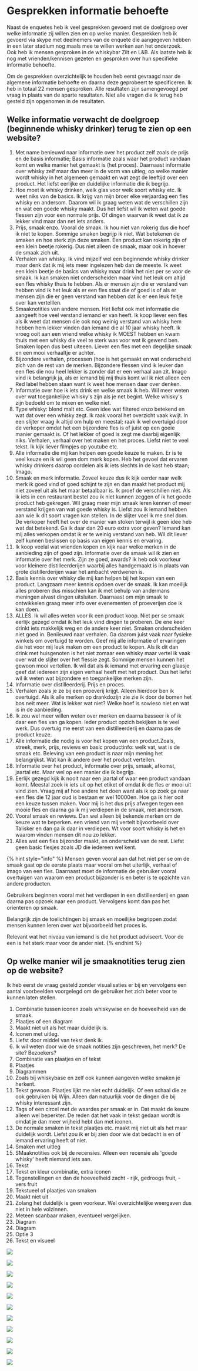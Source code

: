 # Gesprekken informatie behoefte

Naast de enquetes heb ik veel gesprekken gevoerd met de doelgroep over welke informatie zij willen zien en op welke manier. Gesprekken heb ik gevoerd via skype met deelnemers van de enquete die aangegeven hebben in een later stadium nog maals mee te willen werken aan het onderzoek. Ook heb ik mensen gesproken in de whiskybar Zilt en L&B. Als laatste heb ik nog met vrienden/kennisen gezeten en gesproken over hun specifieke informatie behoefte. 

Om de gesprekken overzichtelijk te houden heb eerst gevraagd naar de algemene informatie behoefte en daarna deze geprobeert te specificeren. Ik heb in totaal 22 mensen gesproken. Alle resultaten zijn samengevoegd per vraag in plaats van de aparte resultaten. Niet alle vragen die ik terug heb gesteld zijn opgenomen in de resultaten. 

## Welke informatie verwacht de doelgroep \(beginnende whisky drinker\) terug te zien op een website? 

1. Met name benieuwd naar informatie over het product zelf zoals de prijs en de basis informatie; Basis informatie zoals waar het product vandaan komt en welke manier het gemaakt is \(het proces\). Daarnaast informatie over whisky zelf maar dan meer in de vorm van uitleg; op welke manier wordt whisky in het algemeen gemaakt en wat zegt de leeftijd over een product. Het liefst eerlijke en duidelijke informatie die ik begrijp. 
2. Hoe moet ik whisky drinken, welk glas voor welk soort whisky etc. Ik weet niks van de basics. Ik krijg van mijn broer elke verjaardag een fles whisky en andersom. Daarom wil ik graag weten wat de verschillen zijn en wat een goede whisky maakt. Dus het liefst wil ik weten wat goede flessen zijn voor een normale prijs. Of dingen waarvan ik weet dat ik ze lekker vind maar dan net iets anders.
3. Prijs, smaak enzo. Vooral de smaak. Ik hou niet van rokerig dus die hoef ik niet te kopen. Sommige smaken begrijp ik niet. Wat betekenen de smaken en hoe sterk zijn deze smaken. Een product kan rokerig zijn of een klein beetje rokerig. Dus niet alleen de smaak, maar ook in hoever de smaak zich uit. 
4. Verhalen van whisky. Ik vind mijzelf wel een beginnende whisky drinker maar denk dat ik mij iets meer ingelezen heb dan de meeste. Ik weet een klein beetje de basics van whisky maar drink het niet per se voor de smaak. Ik kan smaken niet onderscheiden maar vind het leuk om altijd een fles whisky thuis te hebben. Als er mensen zijn die er verstand van hebben vind ik het leuk als er een fles staat die of goed is of als er mensen zijn die er geen verstand van hebben dat ik er een leuk feitje over kan vertelllen. 
5. Smaaknotities van andere mensen. Het liefst ook met informatie die aangeeft hoe veel verstand iemand er van heeft. Ik koop liever een fles als ik weet dat mensen die ook nog weinig verstand van whisky hem hebben hem lekker vinden dan iemand die al 10 jaar whisky heeft. Ik vroeg ooit aan een vriend welke whisky ik MOEST hebben en kwam thuis met een whisky die veel te sterk was voor wat ik gewend ben. Smaken lopen dus best uiteeen. Liever een fles met een degelijke smaak en een mooi verhaaltje er achter. 
6. Bijzondere verhalen, processen \(hoe is het gemaakt en wat onderscheid zich van de rest van de merken. Bijzondere flessen vind ik leuker dan een fles die nou heel lekker is zonder dat er een verhaal aan zit. Imago vind ik belangrijk ja, als er iemand bij mij thuis komt wil ik niet alleen een Red label hebben staan want ik weet hoe mensen daar over denken. 
7. Informatie over hoe ik iets drink en welke smaak ik heb. Wil meer weten over wat toegankelijke whisky's zijn als je net begint. Welke whisky's zijn bedoeld om te mixen en welke niet. 
8. Type whisky: blend malt etc. Geen idee wat filtered enzo betekend en wat dat over een whisky zegt. Ik raak vooral het overzicht vaak kwijt. In een slijter vraag ik altijd om hulp en meestal; raak ik wel overtuigd door de verkoper omdat het een bijzondere fles is of juist op een goeie manier gemaakt is. Of het lekker of goed is zegt me daarbij eigenlijk niks. Verhalen, verhaal over het maken en het proces. Liefst niet te veel tekst. Ik kijk liever filmpjes op youtube etc. 
9. Alle informatie die mij kan helpen een goede keuze te maken. Er is te veel keuze en ik wil geen dom merk kopen. Heb het gevoel dat ervaren whisky drinkers daarop oordelen als ik iets slechts in de kast heb staan; Imago. 
10. Smaak en merk informatie. Zoveel keuze dus ik kijk eerder naar welk merk ik goed vind of goed schijnt te zijn en dan maakt het product mij niet zoveel uit als het maar betaalbaar is. Ik proef de verschillen niet. Als ik iets in een restaurant bestel zou ik niet kunnen zeggen of ik het goede product heb gekregen. Wil graag meer mijn smaak leren kennen of meer verstand krijgen van wat goede whisky is. Liefst zou ik iemand hebben aan wie ik dit soort vragen kan stellen. In de slijter voel ik me snel dom. De verkoper heeft het over de manier van stoken terwijl ik geen idee heb wat dat betekend. Ga ik daar dan 20 euro extra voor geven? Iemand kan mij alles verkopen omdat ik er te weinig verstand van heb. Wil dit liever zelf kunnen beslissen op basis van eigen kennis en ervaring. 
11. Ik koop veelal wat vrienden kopen en kijk naar welke merken in de aanbieding zijn of goed zijn. Informatie over de smaak wil ik zien en informatie over het merk. Zijn ze goed, awards? Ik heb ook voorkeur voor kleinere distilleerderijen waarbij alles handgemaakt is in plaats van grote distillerderijen waar het ambacht verdwenen is. 
12. Basis kennis over whisky die mij kan helpen bij het kopen van een product. Langzaam meer kennis opdoen over de smaak. Ik kan moeilijk alles proberen dus misschien kan ik met behulp van andermans meningen alvast dingen uitsluiten. Daarnaast om mijn smaak te ontwikkelen graag meer info over evenementen of proeverijen doe ik kan doen.  
13. ALLES. Ik wil alles weten voor ik een product koop. Niet per se smaak eerlijk gezegd omdat ik het leuk vind dingen te proberen. De ene keer drinkt iets makkelijk weg en de andere keer niet. Smaken onderscheiden niet goed in. Beniieuwd naar verhalen. Ga daarom juist vaak naar fysieke winkels om overtuigd te worden. Geef mij alle informatie of ervaringen die het voor mij leuk maken om een product te kopen. Als ik dit dan drink met huisgenoten is het niet zomaar een whisky maar vertel ik vaak over wat de slijter over het flessie zegt. Sommige mensen kunnen het gewoon mooi vertellen. Ik wil dat als ik iemand met ervaring een glaasje geef dat iedereen zijn eigen verhaal heeft met het product. Dus het liefst wil ik weten wat bijzondere en toegankelijke merken zijn. 
14. Informatie over distilleerderij. Prijs en proces. 
15. Verhalen zoals je ze bij een proeverij krijgt. Alleen hierdoor ben ik overtuigd. Als ik alle merken op drankdozijn zie zie ik door de bomen het bos neit meer. Wat is lekker wat niet? Welke hoef is sowieso niet en wat is in de aanbieding.
16. Ik zou wel meer willen weten over merken en daarna basseer ik of ik daar een fles van ga kopen. Ieder product opzich bekijken is te veel werk. Dus overtuig me eerst van een distilleerderij en daarna pas de product keuze.  
17. Alle informatie die nodig is voor het kopen van een product.Zoals, streek, merk, prijs, reviews en basic productinfo: welk vat, wat is de smaak etc. Beleving van een product is naar mijn mening het belangrijkst. Wat kan ik andere over het product vertellen. 
18. Informatie over het product, informatie over prijs, smaak, afkomst, jaartal etc. Maar wel op een manier die ik begrijp. 
19. Eerlijk gezegd kijk ik nooit naar een jaartal of waar een product vandaan komt. Meestal zoek ik iets uit op het etiket of omdat ik de fles er mooi uit vind zien. Vraag mij af hoe andere het doen want als ik op zoek ga naar een fles die 12 jaar oud is bestaan er wel 10000en. Hoe ga ik hier ooit een keuze tussen maken. Voor mij is het dus prijs afwegen tegen een mooie fles en daarna ga ik mij  verdiepen in de smaak, niet andersom. 
20. Vooral smaak en reviews. Dan wel alleen bij bekende merken om de keuze wat te beperken. een vriend van mij vertelt bijvoorbeeld over Talisker en dan ga ik daar in verdiepen. Wt voor soort whisky is het en waarom vinden mensen dit nou zo lekker. 
21. Alles wat een fles bijzonder maakt, en onderscheid van de rest. Liefst geen basic flesjes zoals JD die iedereen wel kent. 

{% hint style="info" %}
Mensen geven vooral aan dat het niet per se om de smaak gaat op de eerste plaats maar vooral om het uiterlijk, verhaal of imago van een fles. Daarnaast moet de informatie de gebruiker vooral overtuigen van waarom een product bijzonder is en beter is te opzichte van andere producten. 

Gebruikers beginnen vooral met het verdiepen in een distilleerderij en gaan daarna pas opzoek naar een product. Vervolgens komt dan pas het orienteren op smaak. 

Belangrijk zijn de toelichtingen bij smaak en moeilijke begrippen zodat mensen kunnen leren over wat bijvoorbeeld het proces is. 

Relevant wat het niveau van iemand is die het product adviseert. Voor de een is het sterk maar voor de ander niet. 
{% endhint %}

## Op welke manier wil je smaaknotities terug zien op de website? 

Ik heb eerst de vraag gesteld zonder visualisaties er bij en vervolgens een aantal voorbeelden voorgelegd om de gebruiker het zich beter voor te kunnen laten stellen. 

1. Combinatie tussen iconen zoals whiskywise en de hoeveelheid van de smaak. 
2. Plaatjes of een diagram 
3. Maakt niet uit als het maar duidelijk is. 
4. Iconen met uitleg. 
5. Liefst door middel van tekst denk ik.
6. Ik wil weten door wie de smaak notities zijn geschreven, het merk? De site? Bezoekers? 
7. Combinatie van plaatjes en of tekst
8. Plaatjes
9. Diagrammen 
10. Zoals bij whiskybase en zelf ook kunnen aangeven welke smaken je herkent. 
11. Tekst gewoon. Plaatjes lijkt me niet echt duidelijk. Of een schaal die ze ook gebruiken bij Wijn. Alleen dan natuurlijk voor de dingen die bij whisky interessant zijn. 
12. Tags of een circel met de waardes per smaak er in. Dat maakt de keuze alleen wel beperkter. De reden dat het vaak in tekst gedaan wordt is omdat je dan meer vrijheid hebt dan met iconen. 
13. De normale smaken in tekst plaatjes etc. maakt mij niet uit als het maar duidelijk wordt. Liefst zou ik er bij zien door wie dat bedacht is en of iemand ervaring heeft of niet. 
14. Smaken met uitleg
15. SMaaknotities ook bij de recensies. Alleen een recensie als 'goede whisky' heeft niemand iets aan.
16. Tekst
17. Tekst en kleur combinatie, extra iconen
18. Tegenstellingen en dan de hoeveelheid zacht - rijk, gedroogs fruit, - vers fruit
19. Tekstueel of plaatjes van smaken
20. Maakt niet uit 
21. Zolang het duidelijk is geen voorkeur. Wel overzichtelijke weergaven dus niet in hele volzinnen. 
22. Meteen scanbaar maken, eventueel vergelijken.  
23. Diagram
24. Diagram
25. Optie 3 
26. Tekst en visueel

![](../../.gitbook/assets/schermafbeelding-2019-05-22-om-14.54.40.png)

![](../../.gitbook/assets/schermafbeelding-2019-05-22-om-16.50.32.png)

![](../../.gitbook/assets/schermafbeelding-2019-05-22-om-14.53.51.png)

![](../../.gitbook/assets/schermafbeelding-2019-05-22-om-14.51.36.png)

![](../../.gitbook/assets/whiskey-notes-01.jpg)

![](../../.gitbook/assets/star.php.jpeg)

![](../../.gitbook/assets/group-6.png)

![](../../.gitbook/assets/product-detail-copy.png)

![](../../.gitbook/assets/product-detail-copy-4.png)

![](../../.gitbook/assets/product-detail-copy-2.png)

![](../../.gitbook/assets/product-detail-copy-3.png)

